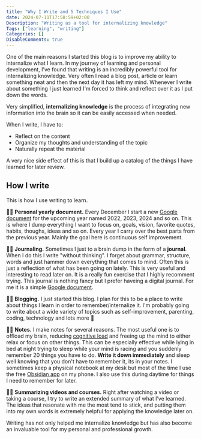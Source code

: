 ```yaml
---
title: "Why I Write and 5 Techniques I Use"
date: 2024-07-11T17:58:59+02:00
Description: "Writing as a tool for internalizing knowledge"
Tags: ["learning", "writing"]
Categories: []
DisableComments: true
---
```


One of the main reasons I started this blog is to improve my ability to internalize what I learn. In my journey of learning and personal development, I’ve found that writing is an incredibly powerful tool for internalizing knowledge.  Very often I read a blog post, article or learn something neat and then the next day it has left my mind. Whenever I write about something I just learned I'm forced to think and reflect over it as I put down the words.

Very simplified, **internalizing knowledge** is the process of integrating new information into the brain so it can be easily accessed when needed.

When I write, I have to:
- Reflect on the content
- Organize my thoughts and understanding of the topic
- Naturally repeat the material

A very nice side effect of this is that I build up a catalog of the things I have learned for later review.

## How I write
This is how I use writing to learn.

✍🏻 **Personal yearly document.** Every December I start a new [Google document](https://docs.google.com/) for the upcoming year named 2022, 2023, 2024 and so on. This is where I dump everything I want to focus on, goals, vision, favorite quotes, habits, thoughs, ideas and so on. Every year I carry over the best parts from the previous year. Mainly the goal here is continuous self improvement.

✍🏻 **Journaling.** Sometimes I just to a brain dump in the form of a **journal**. When I do this I write "without thinking". I forget about grammar, structure, words and just hammer down everything that comes to mind. Often this is just a reflection of what has been going on lately. This is very useful and interesting to read later on. It is a really fun exercise that I highly recomment trying. This journal is nothing fancy but I prefer haveing a digital journal. For me it is a simple [Google document](https://docs.google.com/).

✍🏻 **Blogging.** I just started this blog. I plan for this to be a place to write about things I learn in order to remember/internalize it. I'm probably going to write about a wide variety of topics such as self-improvement, parenting, coding, technology and lots more 🚀

✍🏻 **Notes.** I make notes for several reasons. The most useful one is to offload my brain, reducing [cognitive load](https://en.wikipedia.org/w/index.php?title=Cognitive_load&oldid=1225627374) and freeing up the mind to either relax or focus on other things. This can be especially effective while lying in bed at night trying to sleep while your mind is racing and you suddenly remember 20 things you have to do. **Write it down immediately** and sleep well knowing that you don't have to remember it, its in your notes. I sometimes keep a physical notebook at my desk but most of the time I use the free [Obsidian app](https://obsidian.md/) on my phone. I also use this during daytime for things I need to remember for later.

✍🏻 **Summarizing videos and courses.** Right after watching a video or taking a course, I try to write an extended summary of what I’ve learned. The ideas that resonate with me the most tend to stick, and putting them into my own words is extremely helpful for applying the knowledge later on.

Writing has not only helped me internalize knowledge but has also become an invaluable tool for my personal and professional growth.
